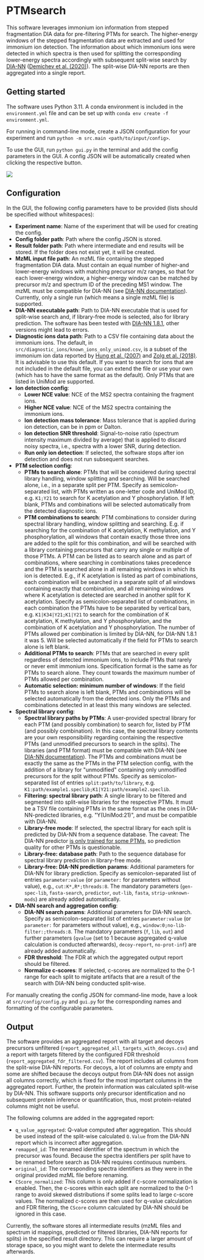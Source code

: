 # PTMsearch

This software leverages immonium ion information from stepped fragmentation DIA data for pre-filtering PTMs for search. The higher-energy windows of the stepped fragmentation data are extracted and used for immonium ion detection. The information about which immonium ions were detected in which spectra is then used for splitting the corresponding lower-energy spectra accordingly with subsequent split-wise search by [DIA-NN](https://github.com/vdemichev/DiaNN) ([Demichev et al. (2020)](https://doi.org/10.1038/s41592-019-0638-x)). The split-wise DIA-NN reports are then aggregated into a single report.

## Getting started

The software uses Python 3.11. A conda environment is included in the `environment.yml` file and can be set up with `conda env create -f environment.yml`.

For running in command-line mode, create a JSON configuration for your experiment and run `python -m src.main <path/to/input/config>`.

To use the GUI, run `python gui.py` in the terminal and add the config parameters in the GUI. A config JSON will be automatically created when clicking the respective button.

![](https://github.com/cschlaffner/PTMsearch/blob/main/ScreenshotGUI.png)

## Configuration

In the GUI, the following config parameters have to be provided (lists should be specified without whitespaces):
- **Experiment name**: Name of the experiment that will be used for creating the config.
- **Config folder path**: Path where the config JSON is stored.
- **Result folder path**: Path where intermediate and end results will be stored. If the folder does not exist yet, it will be created.
- **MzML input file path**: An mzML file containing the stepped fragmentation DIA data. Must contain an equal number of higher-and lower-energy windows with matching precursor m/z ranges, so that for each lower-energy window, a higher-energy window can be matched by precursor m/z and spectrum ID of the preceding MS1 window. The mzML must be compatible for DIA-NN (see [DIA-NN documentation](https://github.com/vdemichev/DiaNN/tree/719be81544c70888f65a34a07f0643ae1be59570?tab=readme-ov-file#raw-data-formats)). Currently, only a single run (which means a single mzML file) is supported.
- **DIA-NN executable path**: Path to DIA-NN executable that is used for split-wise search and, if library-free mode is selected, also for library prediction. The software has been tested with [DIA-NN 1.8.1](https://github.com/vdemichev/DiaNN/tree/719be81544c70888f65a34a07f0643ae1be59570), other versions might lead to errors.
- **Diagnostic ions data path**: Path to a CSV file containing data about the immonium ions. The default, in `src/diagnostic_ions/known_ions_only_unimod.csv`, is a subset of the immonium ion data reported by [Hung et al. (2007)](https://doi.org/10.1007/s00216-007-1449-y) and [Zolg et al. (2018)](https://doi.org/10.1074/mcp.tir118.000783). It is advisable to use this default. If you want to search for ions that are not included in the default file, you can extend the file or use your own (which has to have the same format as the default). Only PTMs that are listed in UniMod are supported.
- **Ion detection config**:
    - **Lower NCE value**: NCE of the MS2 spectra containing the fragment ions.
    - **Higher NCE value**: NCE of the MS2 spectra containing the immonium ions.
    - **Ion detection mass tolerance**: Mass tolerance that is applied during ion detection, can be in ppm or Dalton.
    - **Ion detection SNR threshold**: Signal-to-noise ratio (spectrum intensity maximum divided by average) that is applied to discard noisy spectra, i.e., spectra with a lower SNR, during detection.
    - **Run only ion detection**: If selected, the software stops after ion detection and does not run subsequent searches.
- **PTM selection config**:
    - **PTMs to search alone**: PTMs that will be considered during spectral library handling, window splitting and searching. Will be searched alone, i.e., in a separate split per PTM. Specify as semicolon-separated list, with PTMs written as one-letter code and UniMod ID, e.g. `K1;Y21` to search for K acetylation and Y phosphorylation. If left blank, PTMs and combinations will be selected automatically from the detected diagnostic ions.
    - **PTM combinations to search**: PTM combinations to consider during spectral library handling, window splitting and searching. E.g. if searching for the combination of K acetylation, K methylation, and Y phosphorylation, all windows that contain exactly those three ions are added to the split for this combination, and will be searched with a library containing precursors that carry any single or multiple of those PTMs. A PTM can be listed as to search alone and as part of combinations, where searching in combinations takes precedence and the PTM is searched alone in all remaining windows in which its ion is detected. E.g., if K acetylation is listed as part of combinations, each combination will be searched in a separate split of all windows containing exactly that combination, and all remaining windows where K acetylation is detected are searched in another split for K acetylation. Specify as semicolon-separated list of combinations, in each combination the PTMs have to be separated by vertical bars, e.g. `K1|K34|Y21;K1|Y21` to search for the combination of K acetylation, K methylation, and Y phosphorylation, and the combination of K acetylation and Y phosphorylation. The number of PTMs allowed per combination is limited by DIA-NN, for DIA-NN 1.8.1 it was 5. Will be selected automatically if the field for PTMs to search alone is left blank.
    - **Additional PTMs to search**: PTMs that are searched in every split regardless of detected immonium ions, to include PTMs that rarely or never emit immonium ions. Specification format is the same as for PTMs to search alone. They count towards the maximum number of PTMs allowed per combination.
    - **Automatic selection: minimum number of windows**: If the field PTMs to search alone is left blank, PTMs and combinations will be selected automatically from the detected ions. Only the PTMs and combinations detected in at least this many windows are selected.
 - **Spectral library config**:
    - **Spectral library paths by PTMs**: A user-provided spectral library for each PTM (and possibly combination) to search for, listed by PTM (and possibly combination). In this case, the spectral library contents are your own responsibility regarding containing the respective PTMs (and unmodified precursors to search in the splits). The libraries (and PTM format) must be compatible with DIA-NN (see [DIA-NN documentation](https://github.com/vdemichev/DiaNN/tree/719be81544c70888f65a34a07f0643ae1be59570?tab=readme-ov-file#spectral-library-formats)). The PTMs and combinations must be exactly the same as the PTMs in the PTM selection config, with the addition of a library for "unmodified" containing only unmodified precursors for the split without PTMs. Specify as semicolon-separated list of entries `split:path/to/library`, e.g. `K1:path/example1.speclib;K1|Y21:path/example2.speclib`.
    - **Filtering: spectral library path**: A single library to be filtered and segmented into split-wise libraries for the respective PTMs. It must be a TSV file containing PTMs in the same format as the ones in DIA-NN-predicted libraries, e.g. "Y(UniMod:21)", and must be compatible with DIA-NN.
    - **Library-free mode**: If selected, the spectral library for each split is predicted by DIA-NN from a sequence database. The caveat: The DIA-NN predictor [is only trained for some PTMs](https://github.com/vdemichev/DiaNN?tab=readme-ov-file#creation-of-spectral-libraries), so prediction quality for other PTMs is questionable.
    - **Library-free: database path**: Path to the sequence database for spectral library prediction in library-free mode.
    - **Library-free: DIA-NN prediction params**: Additional parameters for DIA-NN for library prediction. Specify as semicolon-separated list of entries `parameter:value` (or `parameter:` for parameters without value), e.g., `cut:K*,R*;threads:8`. The mandatory parameters (`gen-spec-lib`, `fasta-search`, `predictor`, `out-lib`, `fasta`, `strip-unknown-mods`) are already added automatically.
-  **DIA-NN search and aggregation config**:
    - **DIA-NN search params**: Additional parameters for DIA-NN search. Specify as semicolon-separated list of entries `parameter:value` (or `parameter:` for parameters without value), e.g., `window:0;no-lib-filter:;threads:8`. The mandatory parameters (`f`, `lib`, `out`) and further parameters (`qvalue` (set to 1 because aggregated q-value calculation is conducted afterwards), `decoy-report`, `no-prot-inf`) are already added automatically.
    - **FDR threshold**: The FDR at which the aggregated output report should be filtered.
    - **Normalize c-scores**: If selected, c-scores are normalized to the 0-1 range for each split to migitate artifacts that are a result of the search with DIA-NN being conducted split-wise.

For manually creating the config JSON for command-line mode, have a look at `src/config/config.py` and `gui.py` for the corresponding names and formatting of the configurable parameters.


## Output

The software provides an aggregated report with all target and decoys precursors unfiltered (`report_aggregated_all_targets_with_decoys.csv`) and a report with targets filtered by the configured FDR threshold (`report_aggregated_fdr_filtered.csv`).
The report includes all columns from the split-wise DIA-NN reports. For decoys, a lot of columns are empty and some are shifted because the decoys output from DIA-NN does not assign all columns correctly, which is fixed for the most important columns in the aggregated report. Further, the protein information was calculated split-wise by DIA-NN. This software supports only precursor identification and no subsequent protein inference or quantification, thus, most protein-related columns might not be useful.

The following columns are added in the aggregated report:
- `q_value_aggregated`: Q-value computed after aggregation. This should be used instead of the split-wise calculated `Q.Value` from the DIA-NN report which is incorrect after aggregation.
- `remapped_id`: The renamed identifier of the spectrum in which the precursor was found. Because the spectra identifiers per split have to be renamed before search as DIA-NN requires continuous numbers.
- `original_id`: The corresponding spectra identifiers as they were in the original provided mzML file before renaming.
- `CScore_normalized`: This column is only added if c-score normalization is enabled. Then, the c-scores within each split are normalized to the 0-1 range to avoid skewed distributions if some splits lead to large c-score values. The normalized c-scores are then used for q-value calculation and FDR filtering, the `CScore` column calculated by DIA-NN should be ignored in this case.

Currently, the software stores all intermediate results (mzML files and spectrum id mappings, predicted or filtered libraries, DIA-NN reports for splits) in the specified result directory. This can require a larger amount of storage space, so you might want to delete the intermediate results afterwards.
